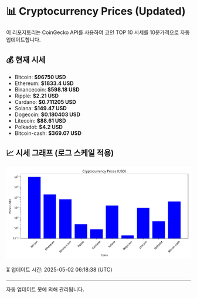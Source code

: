
# 📊 Cryptocurrency Prices (Updated)

이 리포지토리는 CoinGecko API를 사용하여 코인 TOP 10 시세를 10분가격으로 자동 업데이트합니다.

## 💰 현재 시세
- Bitcoin: **$96750 USD**
- Ethereum: **$1833.4 USD**
- Binancecoin: **$598.18 USD**
- Ripple: **$2.21 USD**
- Cardano: **$0.711205 USD**
- Solana: **$149.47 USD**
- Dogecoin: **$0.180403 USD**
- Litecoin: **$88.61 USD**
- Polkadot: **$4.2 USD**
- Bitcoin-cash: **$369.07 USD**

## 📈 시세 그래프 (로그 스케일 적용)
![Crypto Prices](crypto_prices.png)

⏳ 업데이트 시간: 2025-05-02 06:18:38 (UTC)

---
자동 업데이트 봇에 의해 관리됩니다.

